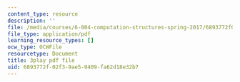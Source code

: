 ```yaml
---
content_type: resource
description: ''
file: /media/courses/6-004-computation-structures-spring-2017/6893772f02f39ae59409fa62d18e32b7_LWE5p2sCI6o.pdf
file_type: application/pdf
learning_resource_types: []
ocw_type: OCWFile
resourcetype: Document
title: 3play pdf file
uid: 6893772f-02f3-9ae5-9409-fa62d18e32b7
---
```

